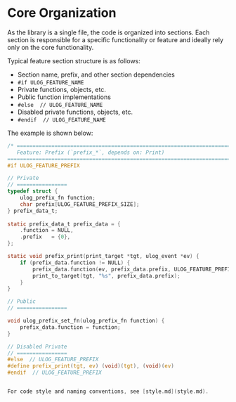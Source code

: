 # Core Organization

As the library is a single file, the code is organized into sections. Each section is responsible for a specific functionality or feature and ideally rely only on the core functionality.

Typical feature section structure is as follows:

- Section name, prefix, and other section dependencies
- `#if ULOG_FEATURE_NAME`
- Private functions, objects, etc.
- Public function implementations
- `#else  // ULOG_FEATURE_NAME`
- Disabled private functions, objects, etc.
- `#endif  // ULOG_FEATURE_NAME`

The example is shown below:

```c
/* ============================================================================
   Feature: Prefix (`prefix_*`, depends on: Print)
============================================================================ */
#if ULOG_FEATURE_PREFIX

// Private
// ================
typedef struct {
    ulog_prefix_fn function;
    char prefix[ULOG_FEATURE_PREFIX_SIZE];
} prefix_data_t;
 
static prefix_data_t prefix_data = {
    .function = NULL,
    .prefix   = {0},
};

static void prefix_print(print_target *tgt, ulog_event *ev) {
    if (prefix_data.function != NULL) {
        prefix_data.function(ev, prefix_data.prefix, ULOG_FEATURE_PREFIX_SIZE);
        print_to_target(tgt, "%s", prefix_data.prefix);
    }
}

// Public
// ================

void ulog_prefix_set_fn(ulog_prefix_fn function) {
    prefix_data.function = function;
}

// Disabled Private
// ================
#else  // ULOG_FEATURE_PREFIX
#define prefix_print(tgt, ev) (void)(tgt), (void)(ev)
#endif  // ULOG_FEATURE_PREFIX


For code style and naming conventions, see [style.md](style.md).
